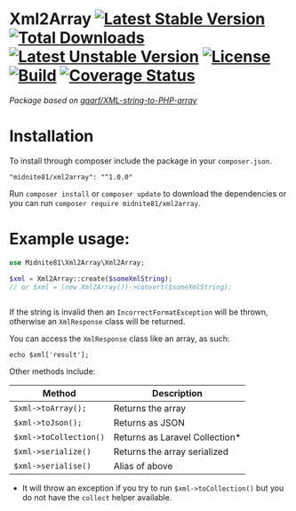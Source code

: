 # Xml2Array [![Latest Stable Version](https://poser.pugx.org/midnite81/xml2array/version)](https://packagist.org/packages/midnite81/xml2array) [![Total Downloads](https://poser.pugx.org/midnite81/xml2array/downloads)](https://packagist.org/packages/midnite81/xml2array) [![Latest Unstable Version](https://poser.pugx.org/midnite81/xml2array/v/unstable)](https://packagist.org/packages/midnite81/xml2array) [![License](https://poser.pugx.org/midnite81/xml2array/license.svg)](https://packagist.org/packages/midnite81/xml2array) [![Build](https://travis-ci.org/midnite81/xml2array.svg?branch=master)](https://travis-ci.org/midnite81/xml2array) [![Coverage Status](https://coveralls.io/repos/github/midnite81/xml2array/badge.svg?branch=master)](https://coveralls.io/github/midnite81/xml2array?branch=master)
_Package based on [gaarf/XML-string-to-PHP-array](https://github.com/gaarf/XML-string-to-PHP-array)_

# Installation

To install through composer include the package in your `composer.json`.

    "midnite81/xml2array": "^1.0.0"

Run `composer install` or `composer update` to download the dependencies or 
you can run `composer require midnite81/xml2array`.

# Example usage:
 
```php
use Midnite81\Xml2Array\Xml2Array;

$xml = Xml2Array::create($someXmlString);
// or $xml = (new Xml2Array())->convert($someXmlString);
 
```

If the string is invalid then an `IncorrectFormatException` will be thrown, 
otherwise an `XmlResponse` class will be returned.

You can access the `XmlResponse` class like an array, as such:

`echo $xml['result'];`

Other methods include: 

| Method                  | Description                     |
|-------------------------|---------------------------------|
| `$xml->toArray();`      | Returns the array               |
| `$xml->toJson();`       | Returns as JSON                 | 
| `$xml->toCollection()`  | Returns as Laravel Collection*  |
| `$xml->serialize()`     | Returns the array serialized    |
| `$xml->serialise()`     | Alias of above                  |

* It will throw an exception if you try to run `$xml->toCollection()` but 
you do not have the `collect` helper available.